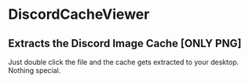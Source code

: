 # DiscordCacheViewer
Extracts the Discord Image Cache [ONLY PNG]
------------------------------------
Just double click the file and the cache gets extracted to your desktop. Nothing special.
